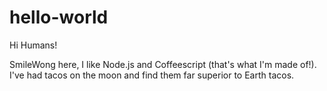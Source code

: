 # hello-world

Hi Humans!

SmileWong here, I like Node.js and Coffeescript (that's what I'm made of!).
I've had tacos on the moon and find them far superior to Earth tacos.
